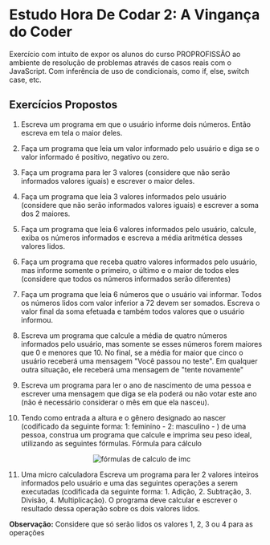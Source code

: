 <h1>Estudo Hora De Codar 2: A Vingança do Coder</h1>
Exercício com intuito de expor os alunos do curso PROPROFISSÃO ao ambiente de resolução de problemas através de casos reais com o JavaScript. Com inferência de uso de condicionais, como if, else, switch case, etc. 

## Exercícios Propostos

  1) Escreva um programa em que o usuário informe dois números. Então escreva em tela o maior deles.
     
  2) Faça um programa que leia um valor informado pelo usuário e diga se o valor informado é positivo, negativo ou zero.
    
  3) Faça um programa para ler 3 valores (considere que não serão informados valores iguais) e escrever o maior deles. 
       
  4) Faça um programa que leia 3 valores informados pelo usuário (considere que não serão informados valores iguais) e escrever a soma dos 2 maiores.
    
  5) Faça um programa que leia 6 valores informados pelo usuário, calcule, exiba os números informados e escreva a média aritmética desses valores lidos.
    
  6) Faça um programa que receba quatro valores informados pelo usuário, mas informe somente o primeiro, o último e o maior de todos eles (considere que todos os números informados serão diferentes)
    
  7) Faça um programa que leia 6 números que o usuário vai informar. Todos os números lidos com valor inferior a 72 devem ser somados. Escreva o valor final da soma efetuada e também todos valores que o usuário informou.
    
  8) Escreva um programa que calcule a média de quatro números informados pelo usuário, mas somente se esses números forem maiores que 0 e menores que 10. No final, se a média for maior que cinco o usuário receberá uma mensagem "Você passou no teste". Em qualquer outra situação, ele receberá uma mensagem de "tente novamente"
    
  9) Escreva um programa para ler o ano de nascimento de uma pessoa e escrever uma mensagem que diga se ela poderá ou não votar este ano (não é necessário considerar o mês em que ela nasceu).
    
  10) Tendo como entrada a altura e o gênero designado ao nascer (codificado da seguinte forma: 1: feminino - 2: masculino - ) de uma pessoa, construa um programa que calcule e imprima seu peso ideal, utilizando as seguintes fórmulas.
Fórmula para cálculo
    <p align="center">
      <img src="exemplo/Exer-10.png" alt="fórmulas de calculo de imc">
    </p>
    
  11) Uma micro calculadora
Escreva um programa para ler 2 valores inteiros informados pelo usuário e uma das seguintes operações a serem executadas (codificada da seguinte forma: 1. Adição, 2. Subtração, 3. Divisão, 4. Multiplicação).
O programa deve calcular e escrever o resultado dessa operação sobre os dois valores lidos. 

<b>Observação:</b> Considere que só serão lidos os valores 1, 2, 3 ou 4 para as operações
     
